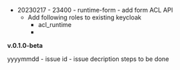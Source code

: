
- 20230217 - 23400 - runtime-form - add form ACL API
    - Add following roles to existing keycloak
      - acl_runtime  
      - 
**v.0.1.0-beta**


yyyymmdd - issue id - issue decription
  steps to be done

